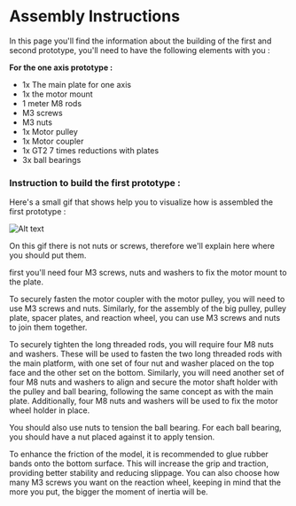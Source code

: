 # Assembly Instructions

In this page you'll find the information about the building of the first and second prototype, you'll need to have the following elements with you :

**For the one axis prototype :**    
 
 * 1x The main plate for one axis 
 * 1x the motor mount
 * 1 meter M8 rods
 * M3 screws
 * M3 nuts
 * 1x Motor pulley
 * 1x Motor coupler
 * 1x GT2 7 times reductions with plates
 * 3x ball bearings 




### **Instruction to build the first prototype :**

Here's a small gif that shows help you to visualize how is assembled the first prototype : 


![Alt text](../images/Assembly_v12_AdobeExpress.gif)

On this gif there is not nuts or screws, therefore we'll explain here where you should put them.

first you'll need four M3 screws, nuts and washers to fix the motor mount to the plate. 

To securely fasten the motor coupler with the motor pulley, you will need to use M3 screws and nuts. Similarly, for the assembly of the big pulley, pulley plate, spacer plates, and reaction wheel, you can use M3 screws and nuts to join them together.


To securely tighten the long threaded rods, you will require four M8 nuts and washers. These will be used to fasten the two long threaded rods with the main platform, with one set of four nut and washer placed on the top face and the other set on the bottom. Similarly, you will need another set of four M8 nuts and washers to align and secure the motor shaft holder with the pulley and ball bearing, following the same concept as with the main plate. Additionally, four M8 nuts and washers will be used to fix the motor wheel holder in place.

You should also use nuts to tension the ball bearing. For each ball bearing, you should have a nut placed against it to apply tension.

To enhance the friction of the model, it is recommended to glue rubber bands onto the bottom surface. This will increase the grip and traction, providing better stability and reducing slippage. You can also choose how many M3 screws you want on the reaction wheel, keeping in mind that the more you put, the bigger the moment of inertia will be.



 
        

